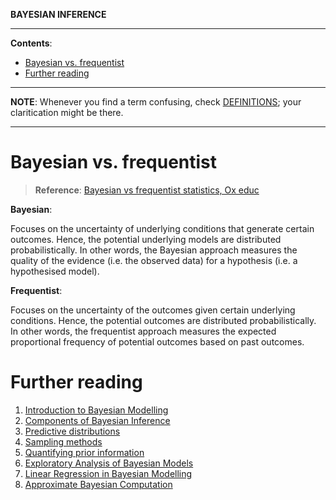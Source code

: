 **BAYESIAN INFERENCE**

---

**Contents**:

- [Bayesian vs. frequentist](#bayesian-vs-frequentist)
- [Further reading](#further-reading)

---

**NOTE**: Whenever you find a term confusing, check [DEFINITIONS](https://github.com/pranigopu/mastersProject/blob/main/notes/bayesian-inference/definitions.md); your claritication might be there.

---

# Bayesian vs. frequentist

> **Reference**: [Bayesian vs frequentist statistics, Ox educ](https://youtu.be/r76oDIvwETI?si=Fk8-Z6kLIhqULcTq)

**Bayesian**:

Focuses on the uncertainty of underlying conditions that generate certain outcomes. Hence, the potential underlying models are distributed probabilistically. In other words, the Bayesian approach measures the quality of the evidence (i.e. the observed data) for a hypothesis (i.e. a hypothesised model).

**Frequentist**:

Focuses on the uncertainty of the outcomes given certain underlying conditions. Hence, the potential outcomes are distributed probabilistically. In other words, the frequentist approach measures the expected proportional frequency of potential outcomes based on past outcomes.

# Further reading
1. [Introduction to Bayesian Modelling](https://github.com/pranigopu/mastersProject/blob/main/notes/bayesian-inference/intro-to-bayesian-modelling.md)
2. [Components of Bayesian Inference](https://github.com/pranigopu/mastersProject/blob/main/notes/bayesian-inference/components-of-bayesian-inference.md)
3. [Predictive distributions](https://github.com/pranigopu/mastersProject/blob/main/notes/bayesian-inference/predictive-distributions.md)
4. [Sampling methods](https://github.com/pranigopu/mastersProject/blob/main/notes/bayesian-inference/sampling-methods.md)
5. [Quantifying prior information](https://github.com/pranigopu/mastersProject/blob/main/notes/bayesian-inference/quantifying-prior-info.md)
6. [Exploratory Analysis of Bayesian Models](https://github.com/pranigopu/mastersProject/blob/main/notes/bayesian-inference/exploratory-analysis-of-bayesian-models.md)
7. [Linear Regression in Bayesian Modelling](https://github.com/pranigopu/mastersProject/blob/main/notes/bayesian-inference/linear-regression-in-bayesian-modelling.md)
8. [Approximate Bayesian Computation](https://github.com/pranigopu/mastersProject/blob/main/notes/bayesian-inference/approximate-bayesian-computation.md)